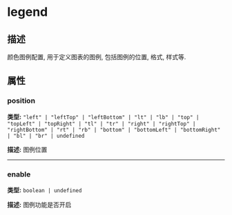 # legend
## 描述
颜色图例配置, 用于定义图表的图例, 包括图例的位置, 格式, 样式等.


## 属性

### position

**类型:** `"left" | "leftTop" | "leftBottom" | "lt" | "lb" | "top" | "topLeft" | "topRight" | "tl" | "tr" | "right" | "rightTop" | "rightBottom" | "rt" | "rb" | "bottom" | "bottomLeft" | "bottomRight" | "bl" | "br" | undefined`

**描述:**
图例位置

---

### enable

**类型:** `boolean | undefined`

**描述:**
图例功能是否开启